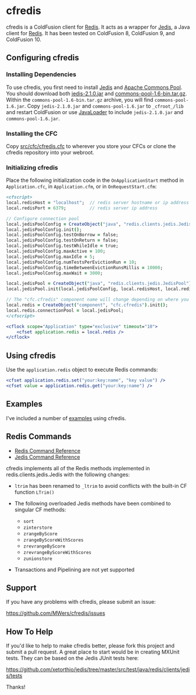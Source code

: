 # cfredis #

cfredis is a ColdFusion client for [Redis](http://redis.io/). It acts as a wrapper for [Jedis](https://github.com/xetorthio/jedis/), a Java client for [Redis](http://redis.io/). It has been tested on ColdFusion 8, ColdFusion 9, and ColdFusion 10.

## Configuring cfredis ##

### Installing Dependencies ###
To use cfredis, you first need to install [Jedis](https://github.com/xetorthio/jedis/) and [Apache Commons Pool](http://commons.apache.org/proper/commons-pool/). You should download both [jedis-2.1.0.jar](https://github.com/downloads/xetorthio/jedis/jedis-2.1.0.jar) and [commons-pool-1.6-bin.tar.gz](http://www.bizdirusa.com/mirrors/apache//commons/pool/binaries/commons-pool-1.6-bin.tar.gz). Within the `commons-pool-1.6-bin.tar.gz` archive, you will find `commons-pool-1.6.jar`. Copy `jedis-2.1.0.jar` and `commons-pool-1.6.jar` to `_cfroot_/lib` and restart ColdFusion or use [JavaLoader](https://github.com/markmandel/JavaLoader) to include `jedis-2.1.0.jar` and `commons-pool-1.6.jar`.

### Installing the CFC ###

Copy [src/cfc/cfredis.cfc](https://github.com/MWers/cfredis/blob/master/src/cfc/cfredis.cfc) to wherever you store your CFCs or clone the cfredis repository into your webroot.

### Initializing cfredis ###

Place the following initialization code in the `OnApplicationStart` method in `Application.cfc`, in `Application.cfm`, or in `OnRequestStart.cfm`:

```cfm
<cfscript>
local.redisHost = "localhost";  // redis server hostname or ip address
local.redisPort = 6379;         // redis server ip address

// Configure connection pool
local.jedisPoolConfig = CreateObject("java", "redis.clients.jedis.JedisPoolConfig");
local.jedisPoolConfig.init();
local.jedisPoolConfig.testOnBorrow = false;
local.jedisPoolConfig.testOnReturn = false;
local.jedisPoolConfig.testWhileIdle = true;
local.jedisPoolConfig.maxActive = 100;
local.jedisPoolConfig.maxIdle = 5;
local.jedisPoolConfig.numTestsPerEvictionRun = 10;
local.jedisPoolConfig.timeBetweenEvictionRunsMillis = 10000;
local.jedisPoolConfig.maxWait = 3000;

local.jedisPool = CreateObject("java", "redis.clients.jedis.JedisPool");
local.jedisPool.init(local.jedisPoolConfig, local.redisHost, local.redisPort);

// The "cfc.cfredis" component name will change depending on where you put cfredis
local.redis = CreateObject("component", "cfc.cfredis").init();
local.redis.connectionPool = local.jedisPool;
</cfscript>

<cflock scope="Application" type="exclusive" timeout="10">
    <cfset application.redis = local.redis />
</cflock>
```

## Using cfredis ##

Use the `application.redis` object to execute Redis commands:

```cfm
<cfset application.redis.set("your:key:name", "key value") />
<cfset value = application.redis.get("your:key:name") />
```

## Examples ##

I've included a number of [examples](https://github.com/MWers/cfredis/tree/master/examples) using cfredis.

## Redis Commands ##

* [Redis Command Reference](http://redis.io/commands)
* [Jedis Command Reference](http://www.ostools.net/uploads/apidocs/jedis-2.1.0/redis/clients/jedis/Commands.html)

cfredis implements all of the Redis methods implemented in redis.clients.jedis.Jedis with the following changes:

* `ltrim` has been renamed to `_ltrim` to avoid conflicts with the built-in CF function `LTrim()`

* The following overloaded Jedis methods have been combined to singular CF methods:
    * `sort`
    * `zinterstore`
    * `zrangeByScore`
    * `zrangeByScoreWithScores`
    * `zrevrangeByScore`
    * `zrevrangeByScoreWithScores`
    * `zunionstore`

* Transactions and Pipelining are not yet supported

## Support ##

If you have any problems with cfredis, please submit an issue:

<https://github.com/MWers/cfredis/issues>

## How To Help ##

If you'd like to help to make cfredis better, please fork this project and submit a pull request. A great place to start would be in creating MXUnit tests. They can be based on the Jedis JUnit tests here:

<https://github.com/xetorthio/jedis/tree/master/src/test/java/redis/clients/jedis/tests>

Thanks!
